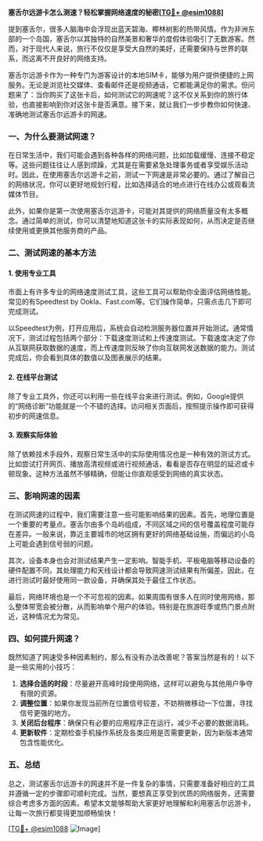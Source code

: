**塞舌尔远游卡怎么测速？轻松掌握网络速度的秘密[[TG💪+ @esim1088](https://t.me/s/esim1088)]**

提到塞舌尔，很多人脑海中会浮现出蓝天碧海、椰林树影的热带风情。作为非洲东部的一个岛国，塞舌尔以其独特的自然美景和奢华的度假体验吸引了无数游客。然而，对于现代人来说，旅行不仅仅是享受大自然的美好，还需要保持与世界的联系，而这离不开良好的网络支持。

塞舌尔远游卡作为一种专门为游客设计的本地SIM卡，能够为用户提供便捷的上网服务。无论是浏览社交媒体、查看邮件还是视频通话，它都能满足你的需求。但问题来了：当你购买了这张卡后，如何测试它的网速呢？这不仅关系到你的旅行体验，也直接影响到你对这张卡是否满意。接下来，就让我们一步步教你如何快速、准确地测试塞舌尔远游卡的网速。

### 一、为什么要测试网速？

在日常生活中，我们可能会遇到各种各样的网络问题，比如加载缓慢、连接不稳定等。这些问题往往让人感到烦躁，尤其是在需要紧急处理事务或者享受娱乐活动时。因此，在使用塞舌尔远游卡之前，测试一下网速是非常必要的。通过了解自己的网络状况，你可以更好地规划行程，比如选择适合的地点进行在线办公或观看流媒体节目。

此外，如果你是第一次使用塞舌尔远游卡，可能对其提供的网络质量没有太多概念。通过简单的测试，你可以清楚地知道这张卡的实际表现如何，从而决定是否继续使用或更换其他服务商的产品。

### 二、测试网速的基本方法

#### 1. 使用专业工具

市面上有许多专业的网络速度测试工具，这些工具可以帮助你全面评估网络性能。常见的有Speedtest by Ookla、Fast.com等。它们操作简单，只需点击几下即可完成测试。

以Speedtest为例，打开应用后，系统会自动检测服务器位置并开始测试。通常情况下，测试过程包括两个部分：下载速度测试和上传速度测试。下载速度决定了你从互联网获取数据的速度，而上传速度则反映了你向互联网发送数据的能力。测试完成后，你会看到具体的数值以及图表展示的结果。

#### 2. 在线平台测试

除了专业工具外，你还可以利用一些在线平台来进行测试。例如，Google提供的“网络诊断”功能就是一个不错的选择。访问相关页面后，按照提示操作即可获得初步的网速信息。

#### 3. 观察实际体验

除了依赖技术手段外，观察日常生活中的实际使用情况也是一种有效的测试方式。比如尝试打开网页、播放高清视频或进行视频通话，看看是否存在明显的延迟或卡顿现象。这种方法虽然不够精确，但能让你直观感受到网络的真实状态。

### 三、影响网速的因素

在测试网速的过程中，我们需要注意一些可能影响结果的因素。首先，地理位置是一个重要的考量点。塞舌尔由多个岛屿组成，不同区域之间的信号覆盖程度可能存在差异。一般来说，靠近主要城市的地区拥有更好的网络基础设施，而偏远的小岛上可能会遇到信号弱的问题。

其次，设备本身也会对测试结果产生一定影响。智能手机、平板电脑等移动设备的硬件配置不同，其处理能力和天线设计都会导致网速测试结果有所偏差。因此，在进行测试时最好使用同一款设备，并确保其处于最佳工作状态。

最后，网络环境也是一个不可忽视的因素。如果周围有很多人在同时使用网络，那么整体带宽会被分散，从而影响单个用户的体验。特别是在旅游旺季或热门景点附近，这种情况尤为常见。

### 四、如何提升网速？

既然知道了网速受多种因素制约，那么有没有办法改善呢？答案当然是有的！以下是一些实用的小技巧：

1. **选择合适的时段**：尽量避开高峰时段使用网络，这样可以避免与其他用户争夺有限的资源。
2. **调整位置**：如果你发现当前所在位置信号较差，不妨稍微移动一下位置，寻找信号更强的地方。
3. **关闭后台程序**：确保只有必要的应用程序正在运行，减少不必要的数据消耗。
4. **更新软件**：定期检查手机操作系统及各类应用是否需要更新，因为新版本通常包含性能优化。

### 五、总结

总之，测试塞舌尔远游卡的网速并不是一件复杂的事情，只需要准备好相应的工具并遵循一定的步骤即可顺利完成。当然，要想真正享受到优质的网络服务，还需要综合考虑多方面的因素。希望本文能够帮助大家更好地理解和利用塞舌尔远游卡，让每一次旅行都变得更加顺畅愉快！

[[TG💪+ @esim1088](https://t.me/s/esim1088) ![Image](https://i.postimg.cc/4NQfJmqS/Snipaste-2025-05-13-00-14-12.png)]